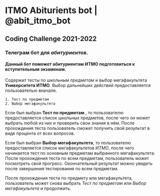 # ITMO Abiturients bot | @abit_itmo_bot

## Coding Challenge 2021-2022
### Телеграм бот для *абитуриентов*.

#### Данный бот поможет абитуриентам ИТМО подготовиться к **вступительным экзаменам**.

Содержит тесты по *школьным предметам* и выбор мегафакультета **Университета ИТМО**. Выбор дальнейших действий предоставляется пользователью вначале.

    1. Тест по предметам
    2. Выбор мегафакультета


   Если был выбран **Тест по предметам** , то пользователю предоставляется список школьных предметов, после чего он может выбрать любой из них и проверить свои знания в нём.
   После прохождения теста пользователь сможет получить свой результат в виде процента от всех вопросов.
   
   Если был выбран **Выбор мегафакультета**, то пользователю предоставляется список мегафакультетов *ИТМО*, после чего начинается тест по основным предметам          выбранного  мегафакультета. 
   После прохождения теста по всем предметам, пользователь может посмотреть свой прогресс. Окончательный результат можно увидеть после завершения тестирования по всем предметам.
   
   
   После прохождения теста по предмету или мегафакультета, пользователь может снова выбрать *Тест по предметам* или *Выбор мегафакультета* и продолжить.
   
   




